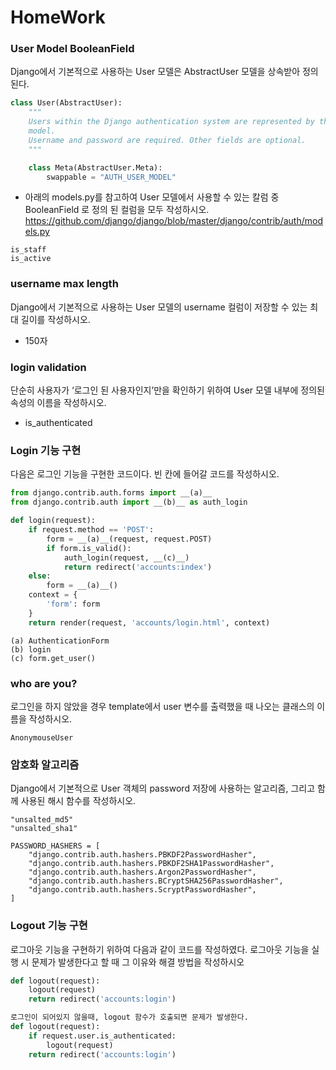 # HomeWork
### User Model BooleanField

Django에서 기본적으로 사용하는 User 모델은 AbstractUser 모델을 상속받아 정의된다.

```python
class User(AbstractUser):
    """
    Users within the Django authentication system are represented by this
    model.
    Username and password are required. Other fields are optional.
    """

    class Meta(AbstractUser.Meta):
        swappable = "AUTH_USER_MODEL"
```

- 아래의 models.py를 참고하여 User 모델에서 사용할 수 있는 칼럼 중 BooleanField 로 정의 된 컬럼을 모두 작성하시오.
  https://github.com/django/django/blob/master/django/contrib/auth/models.py
  
  

```
is_staff
is_active
```





### username max length

Django에서 기본적으로 사용하는 User 모델의 username 컬럼이 저장할 수 있는
최대 길이를 작성하시오.

* 150자

  

### login validation

단순히 사용자가 ‘로그인 된 사용자인지’만을 확인하기 위하여 User 모델 내부에 정의된 속성의 이름을 작성하시오.

* is_authenticated



### Login 기능 구현

다음은 로그인 기능을 구현한 코드이다. 빈 칸에 들어갈 코드를 작성하시오.

```python
from django.contrib.auth.forms import __(a)__
from django.contrib.auth import __(b)__ as auth_login

def login(request):
    if request.method == 'POST':
        form = __(a)__(request, request.POST)
        if form.is_valid():
            auth_login(request, __(c)__)
            return redirect('accounts:index')
	else:
        form = __(a)__()
    context = {
        'form': form
    }
    return render(request, 'accounts/login.html', context)
```

```
(a) AuthenticationForm
(b) login
(c) form.get_user()
```



### who are you?

로그인을 하지 않았을 경우 template에서 user 변수를 출력했을 때 나오는 클래스의 이름을 작성하시오.

```
AnonymouseUser
```





### 암호화 알고리즘

Django에서 기본적으로 User 객체의 password 저장에 사용하는 알고리즘, 그리고 함께 사용된 해시 함수를 작성하시오.

```
"unsalted_md5"
"unsalted_sha1"

PASSWORD_HASHERS = [
    "django.contrib.auth.hashers.PBKDF2PasswordHasher",
    "django.contrib.auth.hashers.PBKDF2SHA1PasswordHasher",
    "django.contrib.auth.hashers.Argon2PasswordHasher",
    "django.contrib.auth.hashers.BCryptSHA256PasswordHasher",
    "django.contrib.auth.hashers.ScryptPasswordHasher",
]
```





### Logout 기능 구현

로그아웃 기능을 구현하기 위하여 다음과 같이 코드를 작성하였다. 로그아웃 기능을 실행 시 문제가 발생한다고 할 때 그 이유와 해결 방법을 작성하시오

```python
def logout(request):
    logout(request)
    return redirect('accounts:login')
```

```python
로그인이 되어있지 않을때, logout 함수가 호출되면 문제가 발생한다.
def logout(request):
	if request.user.is_authenticated:
	    logout(request)
    return redirect('accounts:login')
```

